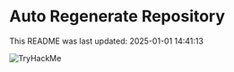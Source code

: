 # Auto Regenerate Repository

This README was last updated: 2025-01-01 14:41:13

 ![TryHackMe](https://tryhackme.com/badge/533634)